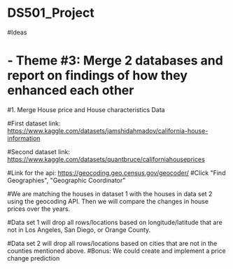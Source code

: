 # DS501_Project

#Ideas
# - Theme #3: Merge 2 databases and report on findings of how they enhanced each other
#1. Merge House price and House characteristics Data

#First dataset link: https://www.kaggle.com/datasets/jamshidahmadov/california-house-information

#Second dataset link: https://www.kaggle.com/datasets/quantbruce/californiahouseprices

#Link for the api: https://geocoding.geo.census.gov/geocoder/
#Click "Find Geographies", "Geographic Coordinator"

#We are matching the houses in dataset 1 with the houses in data set 2 using the geocoding API. Then we will compare the changes in house prices over the years.

#Data set 1 will drop all rows/locations based on longitude/latitude that are not in Los Angeles, San Diego, or Orange County.

#Data set 2 will drop all rows/locations based on cities that are not in the counties mentioned above. 
#Bonus: We could create and implement a price change prediction
